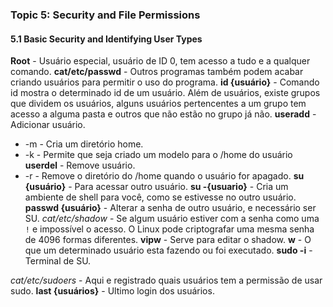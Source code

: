 ### Topic 5: Security and File Permissions

####  5.1 Basic Security and Identifying User Types
**Root** - Usuário especial, usuário de ID 0, tem acesso a tudo e a qualquer comando.
**cat/etc/passwd** - Outros programas também podem acabar criando usuários para permitir o uso do programa.
**id {usuário}** - Comando id mostra o determinado id de um usuário. 
Além de usuários, existe grupos que dividem os usuários, alguns usuários pertencentes a um grupo tem acesso a alguma pasta e outros que não estão no grupo já não.
**useradd** - Adicionar usuário.
- -m - Cria um diretório home.
- -k - Permite que seja criado um modelo para o /home do usuário
**userdel** - Remove usuário.
- -r - Remove o diretório do /home quando o usuário for apagado.
**su {usuário}** - Para acessar outro usuário.
**su -{usuario}** - Cria um ambiente de shell para você, como se estivesse no outro usuário.
**passwd {usuário}** - Alterar a senha de outro usuário, e necessário ser SU.
*cat/etc/shadow* - Se algum usuário estiver com a senha como uma `!` e impossível o acesso.
O Linux pode criptografar uma mesma senha de 4096 formas diferentes.
**vipw** - Serve para editar o shadow.
**w** - O que um determinado usuário esta fazendo ou foi executado.
**sudo -i** - Terminal de SU.

*cat/etc/sudoers* - Aqui e registrado quais usuários tem a permissão de usar sudo.
**last {usuários}** - Ultimo login dos usuários.
